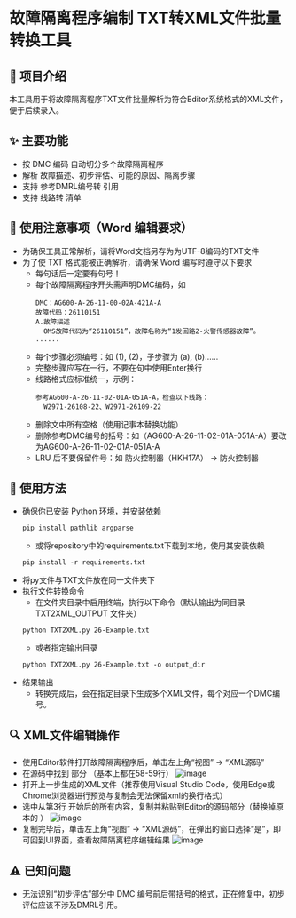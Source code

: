 # 故障隔离程序编制 TXT转XML文件批量转换工具

## 📌 项目介绍
  本工具用于将故障隔离程序TXT文件批量解析为符合Editor系统格式的XML文件，便于后续录入。

## ✨ 主要功能
- 按 DMC 编码 自动切分多个故障隔离程序
- 解析 故障描述、初步评估、可能的原因、隔离步骤
- 支持 参考DMRL编号转 <dmRef> 引用
- 支持 线路转 <randomList> 清单

## 📄 使用注意事项（Word 编辑要求）
- 为确保工具正常解析，请将Word文档另存为为UTF-8编码的TXT文件
- 为了使 TXT 格式能被正确解析，请确保 Word 编写时遵守以下要求
  - 每句话后一定要有句号！
  - 每个故障隔离程序开头需声明DMC编码，如
    <pre><code>DMC：AG600-A-26-11-00-02A-421A-A
    故障代码：26110151
    A.故障描述
      OMS故障代码为“26110151”，故障名称为“1发回路2-火警传感器故障”。
    ......</code></pre>
  - 每个步骤必须编号：如 (1), (2)，子步骤为 (a), (b)……
  - 完整步骤应写在一行，不要在句中使用Enter换行
  - 线路格式应标准统一，示例：
    <pre><code>参考AG600-A-26-11-02-01A-051A-A，检查以下线路：
      W2971-26108-22、W2971-26109-22</code></pre>
  - 删除文中所有空格（使用记事本替换功能）
  - 删除参考DMC编号的括号：如（AG600-A-26-11-02-01A-051A-A）要改为AG600-A-26-11-02-01A-051A-A
  - LRU 后不要保留件号：如 防火控制器（HKH17A） → 防火控制器

## 🚀 使用方法
- 确保你已安装 Python 环境，并安装依赖
  <pre><code>pip install pathlib argparse</code></pre>
  - 或将repository中的requirements.txt下载到本地，使用其安装依赖
   <pre><code>pip install -r requirements.txt</code></pre>
- 将py文件与TXT文件放在同一文件夹下
- 执行文件转换命令
  - 在文件夹目录中启用终端，执行以下命令（默认输出为同目录 TXT2XML_OUTPUT 文件夹）
  <pre><code>python TXT2XML.py 26-Example.txt</code></pre>
  - 或者指定输出目录
  <pre><code>python TXT2XML.py 26-Example.txt -o output_dir</code></pre>
- 结果输出
  - 转换完成后，会在指定目录下生成多个XML文件，每个对应一个DMC编号。

## 🔍 XML文件编辑操作
- 使用Editor软件打开故障隔离程序后，单击左上角“视图” → “XML源码”
- 在源码中找到 <content> 部分 （基本上都在58-59行）
![image](https://github.com/user-attachments/assets/fd8107b0-667d-438c-89d5-effdd6f206e2)
- 打开上一步生成的XML文件（推荐使用Visual Studio Code，使用Edge或Chrome浏览器进行预览与复制会无法保留xml的换行格式）
- 选中从第3行 <content> 开始后的所有内容，复制并粘贴到Editor的源码部分（替换掉原本的 <content> ）
![image](https://github.com/user-attachments/assets/3c328d6c-9981-4396-a9a7-1df1155e3591)
- 复制完毕后，单击左上角“视图” → “XML源码”，在弹出的窗口选择“是”，即可回到UI界面，查看故障隔离程序编辑结果
![image](https://github.com/user-attachments/assets/eeeab2a3-f79f-46ae-bc57-e7cc0d28555c)

## ⚠️ 已知问题
- 无法识别“初步评估”部分中 DMC 编号前后带括号的格式，正在修复中，初步评估应该不涉及DMRL引用。

